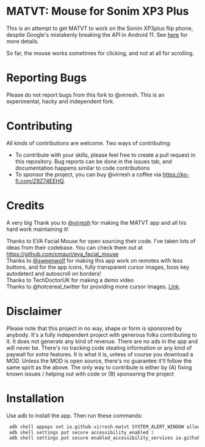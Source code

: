 # MATVT: Mouse for Sonim XP3 Plus
This is an attempt to get MATVT to work on the Sonim XP3plus flip phone, despite Google's mistakenly breaking the API in Android 11.
See [here](https://github.com/virresh/matvt/issues/28#issuecomment-1020814825) for more details.

So far, the mouse works sometimes for clicking, and not at all for scrolling.

# Reporting Bugs
Please do not report bugs from this fork to @virresh. This is an experimental, hacky and independent fork.

# Contributing
All kinds of contributions are welcome. Two ways of contributing:  
- To contribute with your skills, please feel free to create a pull request in this repository. Bug reports can be done in the issues tab, and documentation happens similar to code contributions
- To sponsor the project, you can buy @virresh a coffee via https://ko-fi.com/Z8Z74EEHQ.

# Credits
A very big Thank you to [@virresh](https://github.com/virresh) for making the MATVT app and all his hard work maintaining it!

Thanks to EVA Facial Mouse for open sourcing their code. I've taken lots of ideas from their codebase. You can check them out at https://github.com/cmauri/eva_facial_mouse  
Thanks to [@sweenwolf](https://github.com/sweenwolf) for making this app work on remotes with less buttons, and for the app icons, fully transparent cursor images, boss key autodetect and autoscroll on borders!    
Thanks to TechDoctorUK for making a demo video  
Thanks to @hotcereal_twitter for providing more cursor images. [Link](https://gitter.im/virresh/community?at=6102e7b0d8381a2a839bbcfd).    

# Disclaimer
Please note that this project in no way, shape or form is sponsored by anybody. It's a fully independent project with generous folks contributing to it.
It does not generate any kind of revenue. There are no ads in the app and will never be. There's no tracking code stealing information or any kind of paywall for *extra* features. It is what it is, unless of course you download a MOD. Unless the MOD is open source, there's no guarantee it'll follow the same spirit as the above. The only way to contribute is either by (A) fixing known issues / helping out with code or (B) sponsoring the project

# Installation

Use adb to install the app. Then run these commands:

 ```adb shell pm uninstall -k --user 0 com.lge.voicecommand
  adb shell appops set io.github.virresh.matvt SYSTEM_ALERT_WINDOW allow
  adb shell settings put secure accessibility_enabled 1
  adb shell settings put secure enabled_accessibility_services io.github.virresh.matvt/io.github.virresh.matvt.services.MouseEventService
  ```
